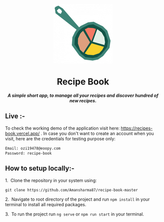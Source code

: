 <div align="center">
    <img src="src/assets/images/logo/icon-192x192.png"/>
</div>
<h1 align="center">Recipe Book</h1>

<p align="center"><b><i>A simple short app, to manage all your recipes and discover hundred of new recipes.</i></b></p>

## Live :-

To check the working demo of the application visit here: https://recipes-book.vercel.app/ .
In case you don't want to create an account when you visit, here are the credentials for testing purpose only:
```
Email: ozi19478@eoopy.com
Password: recipe-book
```

## How to setup locally:-
1.&nbsp; Clone the repository in your system using:
```
git clone https://github.com/Amansharma87/recipe-book-master
```

2.&nbsp; Navigate to root directory of the project and run `npm install` in your terminal to install all required packages.

3.&nbsp; To run the project run `ng serve` or `npm run start` in your terminal.
